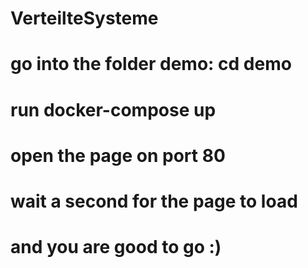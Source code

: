 # VerteilteSysteme
# go into the folder demo: cd demo
# run docker-compose up
# open the page on port 80
# wait a second for the page to load 
# and you are good to go :)
